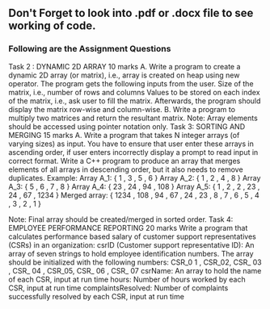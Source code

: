 ## Don't Forget to look into .pdf or .docx file to see working of code.
### Following are the Assignment Questions
Task 2 : DYNAMIC 2D ARRAY 10 marks
A. Write a program to create a dynamic 2D array (or matrix), i.e., array is created on heap using new
operator. The program gets the following inputs from the user.
Size of the matrix, i.e., number of rows and columns
Values to be stored on each index of the matrix, i.e., ask user to fill the matrix.
Afterwards, the program should display the matrix row-wise and column-wise.
B. Write a program to multiply two matrices and return the resultant matrix.
Note: Array elements should be accessed using pointer notation only.
Task 3: SORTING AND MERGING 15 marks
A. Write a program that takes N integer arrays (of varying sizes) as input. You have to ensure that
user enter these arrays in ascending order, if user enters incorrectly display a prompt to read input
in correct format. Write a C++ program to produce an array that merges elements of all arrays in
descending order, but it also needs to remove duplicates.
Example:
Array A_1: { 1 , 3 , 5 , 6 }
Array A_2: { 1 , 2 , 4 , 8 }
Array A_3: { 5 , 6 , 7 , 8 }
Array A_4: { 23 , 24 , 94 , 108 }
Array A_5: { 1 , 2 , 2 , 23 , 24 , 67 , 1234 }
Merged array: { 1234 , 108 , 94 , 67 , 24 , 23 , 8 , 7 , 6 , 5 , 4 , 3 , 2 , 1 }

Note: Final array should be created/merged in sorted order.
Task 4: EMPLOYEE PERFORMANCE REPORTING 20 marks
Write a program that calculates performance based salary of customer support representatives (CSRs)
in an organization:
csrID (Customer support representative ID): An array of seven strings to hold employee
identification numbers. The array should be initialized with the following numbers:
CSR_0 1 , CSR_02, CSR_ 03 , CSR_ 04 , CSR_05, CSR_ 06 , CSR_ 07
csrName: An array to hold the name of each CSR, input at run time
hours: Number of hours worked by each CSR, input at run time
complaintsResolved: Number of complaints successfully resolved by each CSR, input at run time
